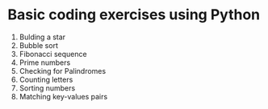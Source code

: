 # Basic coding exercises using Python

1. Bulding a star
2. Bubble sort
3. Fibonacci sequence
4. Prime numbers
5. Checking for Palindromes
6. Counting letters
7. Sorting numbers
8. Matching key-values pairs
